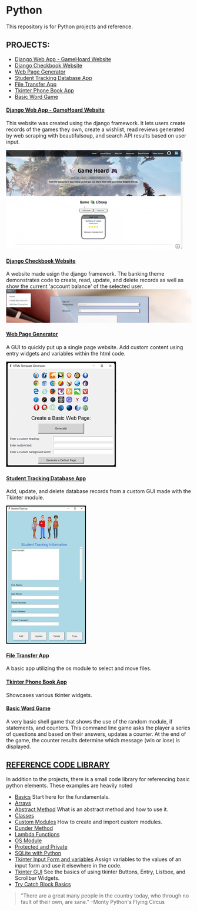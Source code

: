 # Python
 This repository is for Python projects and reference.

## PROJECTS:
- [Django Web App - GameHoard Website](https://github.com/serengetijade/Python/tree/main/DjangoGameHoard) 
- [Django Checkbook Website](https://github.com/serengetijade/Python/tree/main/Django/CheckbookProject)
- [Web Page Generator](https://github.com/serengetijade/Python/tree/main/WebPageGeneratorApp)
- [Student Tracking Database App](https://github.com/serengetijade/Python/tree/main/StudentTrackingApp)
- [File Transfer App](https://github.com/serengetijade/Python/tree/main/FileTransferApp)
- [Tkinter Phone Book App](https://github.com/serengetijade/Python/tree/main/PhoneBookApp)
- [Basic Word Game](https://github.com/serengetijade/Python/tree/main/WordGame)

#### [Django Web App - GameHoard Website](https://github.com/serengetijade/Python/tree/main/DjangoGameHoard) 
This website was created using the django framework. It lets users create records of the games they own, create a wishlist, read reviews generated by web scraping with beautifulsoup, and search API results based on user input.

![CRUD](https://github.com/serengetijade/Python/blob/main/DjangoGameHoard/GameHoard/readme/GameHoardCRUD.gif)

#### [Django Checkbook Website](https://github.com/serengetijade/Python/tree/main/Django/CheckbookProject)
A website made usign the django framework. The banking theme demonstrates code to create, read, update, and delete records as well as show the current 'account balance' of the selected user. 
![Preview of Djanog Website Project](https://raw.githubusercontent.com/serengetijade/Python/main/Django/CheckbookProject/DjangoPreview.jpg)

#### [Web Page Generator](https://github.com/serengetijade/Python/tree/main/WebPageGeneratorApp)
A GUI to quickly put up a single page website. Add custom content using entry widgets and variables within the html code. 

![Web Page Generator Preview](https://raw.githubusercontent.com/serengetijade/Python/main/WebPageGeneratorApp/WebGeneratorPreview.jpg)

#### [Student Tracking Database App](https://github.com/serengetijade/Python/tree/main/StudentTrackingApp)
Add, update, and delete database records from a custom GUI made with the Tkinter module.

![Student Tracking Preview](https://raw.githubusercontent.com/serengetijade/Python/main/StudentTrackingApp/STPreview.jpg)

#### [File Transfer App](https://github.com/serengetijade/Python/tree/main/FileTransferApp)
A basic app utilizing the os module to select and move files.

#### [Tkinter Phone Book App](https://github.com/serengetijade/Python/tree/main/PhoneBookApp)
Showcases various tkinter widgets.

#### [Basic Word Game](https://github.com/serengetijade/Python/tree/main/WordGame)
A very basic shell game that shows the use of the random module, if statements, and counters. This command line game asks the player a series of questions and based on their answers, updates a counter. At the end of the game, the counter results determine which message (win or lose) is displayed. 

## [REFERENCE CODE LIBRARY](https://github.com/serengetijade/Python/tree/main/Basic-Python)
In addition to the projects, there is a small code library for referencing basic python elements. These examples are heavily noted
- [Basics](https://github.com/serengetijade/Python/blob/main/Basic-Python/BasicPython.py) Start here for the fundamentals.
- [Arrays](https://github.com/serengetijade/Python/blob/main/Basic-Python/Arrays.py)
- [Abstract Method](https://github.com/serengetijade/Python/blob/main/Basic-Python/AbstractMethod.py) What is an abstract method and how to use it.
- [Classes](https://github.com/serengetijade/Python/blob/main/Basic-Python/Class.py)
- [Custom Modules](https://github.com/serengetijade/Python/blob/main/Basic-Python/createdModule.py) How to create and import custom modules.
- [Dunder Method](https://github.com/serengetijade/Python/blob/main/Basic-Python/DunderMethod.py)
- [Lambda Functions](https://github.com/serengetijade/Python/blob/main/Basic-Python/LambdaFunctions.py)
- [OS Module](https://github.com/serengetijade/Python/blob/main/Basic-Python/OSmodule.py)
- [Protected and Private](https://github.com/serengetijade/Python/blob/main/Basic-Python/Protected_and_Private.py)
- [SQLite with Python](https://github.com/serengetijade/Python/blob/main/Basic-Python/SQLite.py)
- [Tkinter Input Form and variables](https://github.com/serengetijade/Python/blob/main/Basic-Python/Tkinter1-InputForm-with-Variables.py) Assign variables to the values of an input form and use it elsewhere in the code. 
- [Tkinter GUI](https://github.com/serengetijade/Python/blob/main/Basic-Python/Tkinter2-Buttons-Entry-Listbox-Scrollbar.py) See the basics of using tkinter Buttons, Entry, Listbox, and Scrollbar Widgets.
- [Try Catch Block Basics](https://github.com/serengetijade/Python/blob/main/Basic-Python/TryCatch.py)

>"There are a great many people in the country today, who through no fault of their own, are sane."
–Monty Python's Flying Circus
